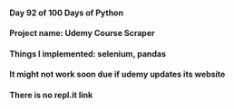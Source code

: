 #### Day 92 of 100 Days of Python
#### Project name: Udemy Course Scraper
#### Things I implemented: selenium, pandas

#### It might not work soon due if udemy updates its website
#### There is no repl.it link